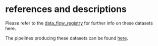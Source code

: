 # references and descriptions

Please refer to the [data_flow_registry](https://github.com/acdh-oeaw/mara_nlp_suite/blob/master/src/pipelining/data_flow_registry.py#L475) for further info on these datasets here. 

The pipelines producing these datasets can be found [here](https://github.com/acdh-oeaw/mara_nlp_suite/tree/master/src/pipelining/pipes).
